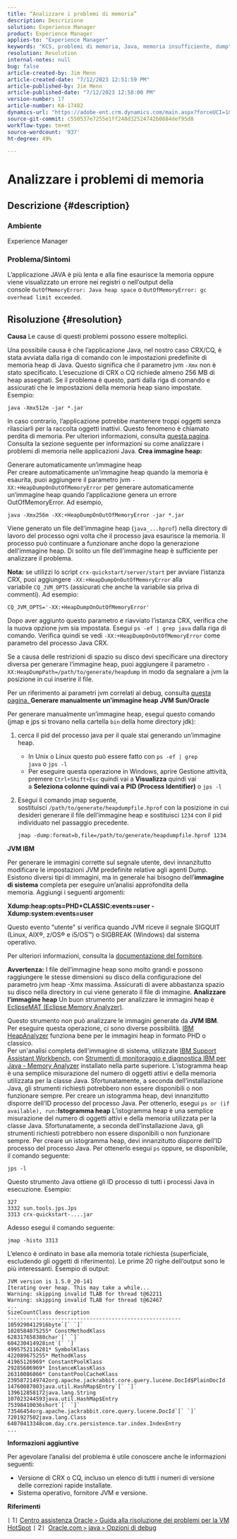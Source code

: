 ```yaml
---
title: “Analizzare i problemi di memoria”
description: Descrizione
solution: Experience Manager
product: Experience Manager
applies-to: "Experience Manager"
keywords: "KCS, problemi di memoria, Java, memoria insufficiente, dump"
resolution: Resolution
internal-notes: null
bug: false
article-created-by: Jim Menn
article-created-date: "7/12/2023 12:51:59 PM"
article-published-by: Jim Menn
article-published-date: "7/12/2023 12:58:00 PM"
version-number: 17
article-number: KA-17482
dynamics-url: "https://adobe-ent.crm.dynamics.com/main.aspx?forceUCI=1&pagetype=entityrecord&etn=knowledgearticle&id=1118cdde-b220-ee11-9cbe-6045bd0061cb"
source-git-commit: c550537e7255e1ff248d32524742b0884def95d8
workflow-type: tm+mt
source-wordcount: '937'
ht-degree: 49%

---
```


# Analizzare i problemi di memoria

## Descrizione {#description}


### <b>Ambiente</b>

Experience Manager



### <b>Problema/Sintomi</b>

L’applicazione JAVA è più lenta e alla fine esaurisce la memoria oppure viene visualizzato un errore nei registri o nell’output della console `OutOfMemoryError: Java heap space` o `OutOfMemoryError: gc overhead limit exceeded`.


## Risoluzione {#resolution}

<b>Causa</b>
Le cause di questi problemi possono essere molteplici.

Una possibile causa è che l’applicazione Java, nel nostro caso CRX/CQ, è stata avviata dalla riga di comando con le impostazioni predefinite di memoria heap di Java. Questo significa che il parametro jvm `-Xmx` non è stato specificato. L’esecuzione di CRX o CQ richiede almeno 256 MB di heap assegnati. Se il problema è questo, parti dalla riga di comando e assicurati che le impostazioni della memoria heap siano impostate. Esempio:


```
java -Xmx512m -jar *.jar
```


In caso contrario, l’applicazione potrebbe mantenere troppi oggetti senza rilasciarli per la raccolta oggetti inattivi. Questo fenomeno è chiamato perdita di memoria. Per ulteriori informazioni, consulta [questa pagina](https://docs.oracle.com/javase/7/docs/webnotes/tsg/TSG-VM/html/memleaks.html). Consulta la sezione seguente per informazioni su come analizzare i problemi di memoria nelle applicazioni Java.
<b>Crea immagine heap:</b>

Generare automaticamente un’immagine heap<br>
Per creare automaticamente un’immagine heap quando la memoria è esaurita, puoi aggiungere il parametro jvm `-XX:+HeapDumpOnOutOfMemoryError` per generare automaticamente un’immagine heap quando l’applicazione genera un errore OutOfMemoryError. Ad esempio,


```
java -Xmx256m -XX:+HeapDumpOnOutOfMemoryError -jar *.jar
```


Viene generato un file dell’immagine heap (`java_...hprof`) nella directory di lavoro del processo ogni volta che il processo java esaurisce la memoria. Il processo può continuare a funzionare anche dopo la generazione dell’immagine heap. Di solito un file dell’immagine heap è sufficiente per analizzare il problema.

<b>Nota:</b> se utilizzi lo script `crx-quickstart/server/start` per avviare l’istanza CRX, puoi aggiungere `-XX:+HeapDumpOnOutOfMemoryError` alla variabile `CQ_JVM_OPTS` (assicurati che anche la variabile sia priva di commenti). Ad esempio:


```
CQ_JVM_OPTS='-XX:+HeapDumpOnOutOfMemoryError'
```


Dopo aver aggiunto questo parametro e riavviato l’istanza CRX, verifica che la nuova opzione jvm sia impostata. Esegui `ps -ef | grep java` dalla riga di comando. Verifica quindi se vedi `-XX:+HeapDumpOnOutOfMemoryError` come parametro del processo Java CRX.

Se a causa delle restrizioni di spazio su disco devi specificare una directory diversa per generare l’immagine heap, puoi aggiungere il parametro `-XX:HeapDumpPath=/path/to/generate/heapdump` in modo da segnalare a jvm la posizione in cui inserire il file.

Per un riferimento ai parametri jvm correlati al debug, consulta [questa pagina.
](https://www.oracle.com/java/technologies/javase/vmoptions-jsp.html#DebuggingOptions)
<b>Generare manualmente un’immagine heap</b>
<b>JVM Sun/Oracle</b>

Per generare manualmente un’immagine heap, esegui questo comando (jmap e jps si trovano nella cartella `bin` della home directory jdk):

1. cerca il pid del processo java per il quale stai generando un’immagine heap.
   - In Unix o Linux questo può essere fatto con `ps -ef | grep java` o `jps -l`
   - Per eseguire questa operazione in Windows, aprire Gestione attività, premere `Ctrl+Shift+Esc` quindi vai a <b>Visualizza</b> quindi vai a <b>Seleziona colonne </b><b>quindi vai a</b> <b>PID (Process Identifier)</b> o `jps -l`
2. Esegui il comando jmap seguente, sostituisci `/path/to/generate/heapdumpfile.hprof` con la posizione in cui desideri generare il file dell’immagine heap e sostituisci `1234` con il pid individuato nel passaggio precedente.

   ```
   jmap -dump:format=b,file=/path/to/generate/heapdumpfile.hprof 1234
   ```


<b>JVM IBM</b>

Per generare le immagini corrette sul segnale utente, devi innanzitutto modificare le impostazioni JVM predefinite relative agli agenti Dump. Esistono diversi tipi di immagini, ma in generale hai bisogno dell’<b>immagine di sistema</b> completa per eseguire un’analisi approfondita della memoria. Aggiungi i seguenti argomenti:

<b>Xdump:heap:opts=PHD+CLASSIC:events=user -Xdump:system:events=user</b>

Questo evento &quot;utente&quot; si verifica quando JVM riceve il segnale SIGQUIT (Linux, AIX®, z/OS® e i5/OS™) o SIGBREAK (Windows) dal sistema operativo.

Per ulteriori informazioni, consulta la [documentazione del fornitore](https://www.ibm.com/docs/en/sdk-java-technology?topic=SSYKE2/earlier_releases/earlier_releases.html).

<b>Avvertenza:</b> I file dell’immagine heap sono molto grandi e possono raggiungere le stesse dimensioni su disco della configurazione del parametro jvm heap -Xmx massima. Assicurati di avere abbastanza spazio su disco nella directory in cui viene generato il file di immagine.
<b>Analizzare l’immagine heap</b>
Un buon strumento per analizzare le immagini heap è [EclipseMAT (Eclipse Memory Analyzer)](https://www.eclipse.org/mat/).

Questo strumento non può analizzare le immagini generate da <b>JVM IBM</b>. Per eseguire questa operazione, ci sono diverse possibilità. [IBM HeapAnalyzer](https://www.ibm.com/support/pages/ibm-heapanalyzer) funziona bene per le immagini heap in formato PHD o classico.
<br>Per un&#39;analisi completa dell&#39;immagine di sistema, utilizzate [IBM Support Assistant Workbench](https://www.ibm.com/support/pages/node/718131), con [Strumenti di monitoraggio e diagnostica IBM per Java - Memory Analyzer](https://www.ibm.com/docs/en/ztpf/2019?topic=tools-memory-analyzer) installato nella parte superiore. L’istogramma heap è una semplice misurazione del numero di oggetti attivi e della memoria utilizzata per la classe Java. Sfortunatamente, a seconda dell’installazione Java, gli strumenti richiesti potrebbero non essere disponibili o non funzionare sempre. Per creare un istogramma heap, devi innanzitutto disporre dell’ID processo del processo Java. Per ottenerlo, esegui `ps or (if available), run:`<b>Istogramma heap</b>
L’istogramma heap è una semplice misurazione del numero di oggetti attivi e della memoria utilizzata per la classe Java. Sfortunatamente, a seconda dell’installazione Java, gli strumenti richiesti potrebbero non essere disponibili o non funzionare sempre. Per creare un istogramma heap, devi innanzitutto disporre dell’ID processo del processo Java. Per ottenerlo esegui `ps` oppure, se disponibile, il comando seguente:


```
jps -l
```


Questo strumento Java ottiene gli ID processo di tutti i processi Java in esecuzione. Esempio:


```
327 
3332 sun.tools.jps.Jps
3313 crx-quickstart-....jar
```


Adesso esegui il comando seguente:


```
jmap -histo 3313
```


L’elenco è ordinato in base alla memoria totale richiesta (superficiale, escludendo gli oggetti di riferimento). Le prime 20 righe dell’output sono le più interessanti. Esempio di output:


```
JVM version is 1.5.0_20-141
Iterating over heap. This may take a while...
Warning: skipping invalid TLAB for thread t@62211
Warning: skipping invalid TLAB for thread t@62467
...
SizeCountClass description
-------------------------------------------------------
1059290412916byte`[` `]` 
1028584075255* ConstMethodKlass
628317658388char`[` `]` 
604230414928int`[` `]` 
4995752116201* SymbolKlass
422089675255* MethodKlass
41965126969* ConstantPoolKlass
29285606969* InstanceKlassKlass
26310086066* ConstantPoolCacheKlass
2395872149742org.apache.jackrabbit.core.query.lucene.DocId$PlainDocId
14760087003java.util.HashMap$Entry`[` `]` 
139612858172java.lang.String
107023244593java.util.HashMap$Entry
75398410036short`[` `]` 
73546454org.apache.jackrabbit.core.query.lucene.DocId`[` `]` 
7201927502java.lang.Class
64070413348com.day.crx.persistence.tar.index.IndexEntry
...
```


<b>Informazioni aggiuntive</b>

Per agevolare l’analisi del problema è utile conoscere anche le informazioni seguenti:

- Versione di CRX o CQ, incluso un elenco di tutti i numeri di versione delle correzioni rapide installate.
- Sistema operativo, fornitore JVM e versione.


<b>Riferimenti</b>

`[` 1`]`  [Centro assistenza Oracle `>`  Guida alla risoluzione dei problemi per la VM HotSpot](https://docs.oracle.com/javase/7/docs/webnotes/tsg/TSG-VM/html/memleaks.html)
`[` 2`]`  [Oracle.com `>`  java `>`  Opzioni di debug](https://www.oracle.com/java/technologies/javase/vmoptions-jsp.html#DebuggingOptions)
